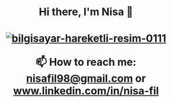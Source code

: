 <h1 align="center">Hi there, I'm Nisa 👋</h1>
<h1 align="center"><a href="https://www.hareketligifler.net/cat-bilgisayarlar-56.htm"><img src="https://www.hareketligifler.net/data/media/56/bilgisayar-hareketli-resim-0111.gif" border="0" alt="bilgisayar-hareketli-resim-0111" /></a>


  📫 How to reach me: nisafil98@gmail.com or www.linkedin.com/in/nisa-fil




